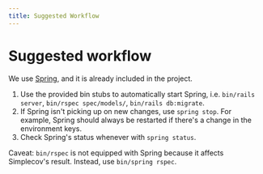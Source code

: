 ```yaml
---
title: Suggested Workflow
---
```


# Suggested workflow

We use [Spring](https://github.com/rails/spring), and it is already included in
the project.

1.  Use the provided bin stubs to automatically start Spring, i.e.
    `bin/rails server`, `bin/rspec spec/models/`, `bin/rails db:migrate`.
1.  If Spring isn't picking up on new changes, use `spring stop`. For example,
    Spring should always be restarted if there's a change in the environment
    keys.
1.  Check Spring's status whenever with `spring status`.

Caveat: `bin/rspec` is not equipped with Spring because it affects Simplecov's
result. Instead, use `bin/spring rspec`.
